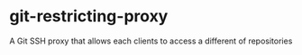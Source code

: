 # git-restricting-proxy
A Git SSH proxy that allows each clients to access a different of repositories
